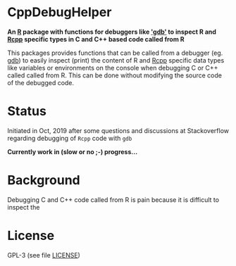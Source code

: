 # CppDebugHelper

**An [R](https://www.r-project.org/) package with functions for debuggers like ['gdb'](https://www.gnu.org/software/gdb/documentation/) to inspect R and [Rcpp](https://github.com/RcppCore/Rcpp) specific types in C and C++ based code called from R**

This packages provides functions that can be called from a debugger (eg. [gdb](https://www.gnu.org/software/gdb/documentation/))
to easily inspect (print) the content of R and [Rcpp](https://github.com/RcppCore/Rcpp) specific data types like variables or environments
on the console when debugging C or C++ called called from R.
This can be done without modifying the source code of the debugged code.



# Status

Initiated in Oct, 2019 after some questions and discussions at Stackoverflow regarding debugging of `Rcpp` code with `gdb`

**Currently work in (slow or no ;-) progress...**



# Background

Debugging C and C++ code called from R is pain because it is difficult to
inspect the 



# License

GPL-3 (see file [LICENSE](LICENSE))
